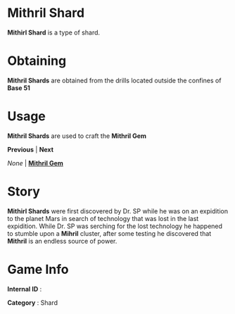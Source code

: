 # Mithril Shard

**Mithirl Shard** is a type of shard.

# Obtaining

**Mithril Shards** are obtained from the drills located outside the confines of **Base 51**

# Usage

**Mithril Shards** are used to craft the **Mithril Gem**


**Previous** | **Next**

*None*       | [**Mithril Gem**]()

# Story

**Mithirl Shards** were first discovered by Dr. SP while he was on an expidition to the planet Mars in search of technology that was lost in the last expidition. While Dr. SP was serching for the lost technology he happened to stumble upon a **Mihril** cluster, after some testing he discovered that **Mithril** is an endless source of power.

# Game Info

**Internal ID** : 

**Category** : Shard
